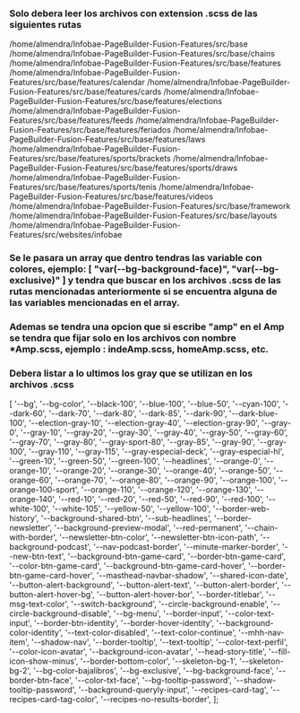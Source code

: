 ### Solo debera leer los archivos con extension .scss de las siguientes rutas

/home/almendra/Infobae-PageBuilder-Fusion-Features/src/base
/home/almendra/Infobae-PageBuilder-Fusion-Features/src/base/chains
/home/almendra/Infobae-PageBuilder-Fusion-Features/src/base/features
/home/almendra/Infobae-PageBuilder-Fusion-Features/src/base/features/calendar
/home/almendra/Infobae-PageBuilder-Fusion-Features/src/base/features/cards
/home/almendra/Infobae-PageBuilder-Fusion-Features/src/base/features/elections
/home/almendra/Infobae-PageBuilder-Fusion-Features/src/base/features/feeds
/home/almendra/Infobae-PageBuilder-Fusion-Features/src/base/features/feriados
/home/almendra/Infobae-PageBuilder-Fusion-Features/src/base/features/laws
/home/almendra/Infobae-PageBuilder-Fusion-Features/src/base/features/sports/brackets
/home/almendra/Infobae-PageBuilder-Fusion-Features/src/base/features/sports/draws
/home/almendra/Infobae-PageBuilder-Fusion-Features/src/base/features/sports/tenis
/home/almendra/Infobae-PageBuilder-Fusion-Features/src/base/features/videos
/home/almendra/Infobae-PageBuilder-Fusion-Features/src/base/framework
/home/almendra/Infobae-PageBuilder-Fusion-Features/src/base/layouts
/home/almendra/Infobae-PageBuilder-Fusion-Features/src/websites/infobae

### Se le pasara un array que dentro tendras las variable con colores, ejemplo: [ "var(--bg-background-face)", "var(--bg-exclusive)" ] y tendra que buscar en los archivos .scss de las rutas mencionadas anteriormente si se encuentra alguna de las variables mencionadas en el array.

### Ademas se tendra una opcion que si escribe "amp" en el Amp se tendra que fijar solo en los archivos con nombre \*Amp.scss, ejemplo : indeAmp.scss, homeAmp.scss, etc.

### Debera listar a lo ultimos los gray que se utilizan en los archivos .scss

[
'--bg',
'--bg-color',
'--black-100',
'--blue-100',
'--blue-50',
'--cyan-100',
'--dark-60',
'--dark-70',
'--dark-80',
'--dark-85',
'--dark-90',
'--dark-blue-100',
'--election-gray-10',
'--election-gray-40',
'--election-gray-90',
'--gray-0',
'--gray-10',
'--gray-20',
'--gray-30',
'--gray-40',
'--gray-50',
'--gray-60',
'--gray-70',
'--gray-80',
'--gray-sport-80',
'--gray-85',
'--gray-90',
'--gray-100',
'--gray-110',
'--gray-115',
'--gray-especial-deck',
'--gray-especial-hl',
'--green-10',
'--green-50',
'--green-100',
'--headlines',
'--orange-0',
'--orange-10',
'--orange-20',
'--orange-30',
'--orange-40',
'--orange-50',
'--orange-60',
'--orange-70',
'--orange-80',
'--orange-90',
'--orange-100',
'--orange-100-sport',
'--orange-110',
'--orange-120',
'--orange-130',
'--orange-140',
'--red-10',
'--red-20',
'--red-50',
'--red-90',
'--red-100',
'--white-100',
'--white-105',
'--yellow-50',
'--yellow-100',
'--border-web-history',
'--background-shared-btn',
'--sub-headlines',
'--border-newsletter',
'--background-preview-modal',
'--red-permanent',
'--chain-with-border',
'--newsletter-btn-color',
'--newsletter-btn-icon-path',
'--background-podcast',
'--nav-podcast-border',
'--minute-marker-border',
'--new-btn-text',
'--background-btn-game-card',
'--border-btn-game-card',
'--color-btn-game-card',
'--background-btn-game-card-hover',
'--border-btn-game-card-hover',
'--masthead-navbar-shadow',
'--shared-icon-date',
'--button-alert-background',
'--button-alert-text',
'--button-alert-border',
'--button-alert-hover-bg',
'--button-alert-hover-bor',
'--border-titlebar',
'--msg-text-color',
'--switch-background',
'--circle-background-enable',
'--circle-background-disable',
'--bg-menu',
'--border-input',
'--color-text-input',
'--border-btn-identity',
'--border-hover-identity',
'--background-color-identity',
'--text-color-disabled',
'--text-color-continue',
'--mhh-nav-item',
'--shadow-nav',
'--border-tooltip',
'--text-tooltip',
'--color-text-perfil',
'--color-icon-avatar',
'--background-icon-avatar',
'--head-story-title',
'--fill-icon-show-minus',
'--border-bottom-color',
'--skeleton-bg-1',
'--skeleton-bg-2',
'--bg-color-bajalibros',
'--bg-exclusive',
'--bg-background-face',
'--border-btn-face',
'--color-txt-face',
'--bg-tooltip-password',
'--shadow-tooltip-password',
'--background-queryly-input',
'--recipes-card-tag',
'--recipes-card-tag-color',
'--recipes-no-results-border',
];
